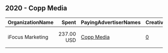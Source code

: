 ## 2020 - Copp Media 
|OrganizationName|Spent|PayingAdvertiserNames|CreativeUrls|Impressions|Genders|AgeBrackets|CountryCodes|BillingAddresses|CandidateBallotInformation|
|:---|---:|:---|:---|---:|:---|:---|:---|:---|:---|
|iFocus Marketing|237.00 USD|[Copp Media](2020/Copp_Media.md)|[0](https://www.snap.com/political-ads/asset/e236e4e10b2aa57610ce635c857cf3fe69005a551a9578531adb1aff1497e496?mediaType=mp4)|63,740||25+|united states|"4400 College Blvd,Overland Park,64108,US"||
